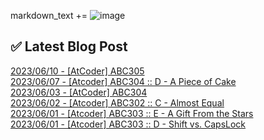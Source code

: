 

markdown_text += ![image](https://user-images.githubusercontent.com/76645095/162124599-f9d701d6-e523-49c4-a6ce-193dc38f1026.png)

## ✅ Latest Blog Post

[2023/06/10 - [AtCoder] ABC305](https://jojaeng2.tistory.com/92) <br/>
[2023/06/07 - [Atcoder] ABC304 :: D - A Piece of Cake](https://jojaeng2.tistory.com/91) <br/>
[2023/06/03 - [AtCoder] ABC304](https://jojaeng2.tistory.com/90) <br/>
[2023/06/02 - [Atcoder] ABC302 :: C - Almost Equal](https://jojaeng2.tistory.com/89) <br/>
[2023/06/01 - [Atcoder] ABC303 :: E - A Gift From the Stars](https://jojaeng2.tistory.com/88) <br/>
[2023/06/01 - [Atcoder] ABC303 :: D - Shift vs. CapsLock](https://jojaeng2.tistory.com/87) <br/>
